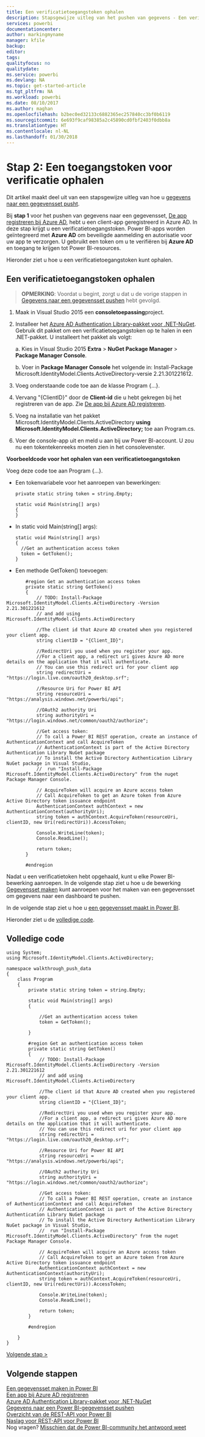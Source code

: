 ```yaml
---
title: Een verificatietoegangstoken ophalen
description: Stapsgewijze uitleg van het pushen van gegevens - Een verificatietoegangstoken ophalen
services: powerbi
documentationcenter: 
author: markingmyname
manager: kfile
backup: 
editor: 
tags: 
qualityfocus: no
qualitydate: 
ms.service: powerbi
ms.devlang: NA
ms.topic: get-started-article
ms.tgt_pltfrm: NA
ms.workload: powerbi
ms.date: 08/10/2017
ms.author: maghan
ms.openlocfilehash: b2bec0ed32133c6882365ec257840cc3bf0b6119
ms.sourcegitcommit: 6e693f9caf98385a2c45890cd0fbf2403f0dbb8a
ms.translationtype: HT
ms.contentlocale: nl-NL
ms.lasthandoff: 01/30/2018
---
```

# <a name="step-2-get-an-authentication-access-token"></a>Stap 2: Een toegangstoken voor verificatie ophalen
Dit artikel maakt deel uit van een stapsgewijze uitleg van hoe u [gegevens naar een gegevensset pusht](walkthrough-push-data.md).

Bij **stap 1** voor het pushen van gegevens naar een gegevensset, [De app registreren bij Azure AD](walkthrough-push-data-register-app-with-azure-ad.md), hebt u een client-app geregistreerd in Azure AD. In deze stap krijgt u een verificatietoegangstoken. Power BI-apps worden geïntegreerd met **Azure AD** om beveiligde aanmelding en autorisatie voor uw app te verzorgen. U gebruikt een token om u te verifiëren bij **Azure AD** en toegang te krijgen tot Power BI-resources.

Hieronder ziet u hoe u een verificatietoegangstoken kunt ophalen.

## <a name="get-an-authentication-access-token"></a>Een verificatietoegangstoken ophalen
> **OPMERKING**: Voordat u begint, zorgt u dat u de vorige stappen in [Gegevens naar een gegevensset pushen](walkthrough-push-data.md) hebt gevolgd.
> 
> 

1. Maak in Visual Studio 2015 een **consoletoepassing**project.
2. Installeer het [Azure AD Authentication Library-pakket voor .NET-NuGet](https://www.nuget.org/packages/Microsoft.IdentityModel.Clients.ActiveDirectory/). Gebruik dit pakket om een verificatietoegangstoken op te halen in een .NET-pakket. U installeert het pakket als volgt:
   
     a. Kies in Visual Studio 2015 **Extra** > **NuGet Package Manager** > **Package Manager Console**.
   
     b. Voer in **Package Manager Console** het volgende in: Install-Package Microsoft.IdentityModel.Clients.ActiveDirectory-versie 2.21.301221612.
3. Voeg onderstaande code toe aan de klasse Program {...}.
4. Vervang "{ClientID}" door de **Client-id** die u hebt gekregen bij het registreren van de app. Zie [De app bij Azure AD registreren](walkthrough-push-data-register-app-with-azure-ad.md).
5. Voeg na installatie van het pakket Microsoft.IdentityModel.Clients.ActiveDirectory **using Microsoft.IdentityModel.Clients.ActiveDirectory;** toe aan Program.cs.
6. Voer de console-app uit en meld u aan bij uw Power BI-account. U zou nu een tokentekenreeks moeten zien in het consolevenster.

**Voorbeeldcode voor het ophalen van een verificatietoegangstoken**

Voeg deze code toe aan Program {...}.

* Een tokenvariabele voor het aanroepen van bewerkingen:
  
  ```
  private static string token = string.Empty;
  
  static void Main(string[] args)
  {
  }
  ```
* In static void Main(string[] args):
  
  ```
  static void Main(string[] args)
  {
    //Get an authentication access token
    token = GetToken();
  }
  ```
* Een methode GetToken() toevoegen:

```
       #region Get an authentication access token
       private static string GetToken()
       {
           // TODO: Install-Package Microsoft.IdentityModel.Clients.ActiveDirectory -Version 2.21.301221612
           // and add using Microsoft.IdentityModel.Clients.ActiveDirectory

           //The client id that Azure AD created when you registered your client app.
           string clientID = "{Client_ID}";

           //RedirectUri you used when you register your app.
           //For a client app, a redirect uri gives Azure AD more details on the application that it will authenticate.
           // You can use this redirect uri for your client app
           string redirectUri = "https://login.live.com/oauth20_desktop.srf";

           //Resource Uri for Power BI API
           string resourceUri = "https://analysis.windows.net/powerbi/api";

           //OAuth2 authority Uri
           string authorityUri = "https://login.windows.net/common/oauth2/authorize";

           //Get access token:
           // To call a Power BI REST operation, create an instance of AuthenticationContext and call AcquireToken
           // AuthenticationContext is part of the Active Directory Authentication Library NuGet package
           // To install the Active Directory Authentication Library NuGet package in Visual Studio,
           //  run "Install-Package Microsoft.IdentityModel.Clients.ActiveDirectory" from the nuget Package Manager Console.

           // AcquireToken will acquire an Azure access token
           // Call AcquireToken to get an Azure token from Azure Active Directory token issuance endpoint
           AuthenticationContext authContext = new AuthenticationContext(authorityUri);
           string token = authContext.AcquireToken(resourceUri, clientID, new Uri(redirectUri)).AccessToken;

           Console.WriteLine(token);
           Console.ReadLine();

           return token;
       }

       #endregion
```

Nadat u een verificatietoken hebt opgehaald, kunt u elke Power BI-bewerking aanroepen. In de volgende stap ziet u hoe u de bewerking [Gegevensset maken](https://msdn.microsoft.com/library/mt203562.aspx) kunt aanroepen voor het maken van een gegevensset om gegevens naar een dashboard te pushen.

In de volgende stap ziet u hoe u [een gegevensset maakt in Power BI](walkthrough-push-data-create-dataset.md).

Hieronder ziet u de [volledige code](#code).

<a name="code"/>

## <a name="complete-code-listing"></a>Volledige code
    using System;
    using Microsoft.IdentityModel.Clients.ActiveDirectory;

    namespace walkthrough_push_data
    {
        class Program
        {
            private static string token = string.Empty;

            static void Main(string[] args)
            {

                //Get an authentication access token
                token = GetToken();

            }

            #region Get an authentication access token
            private static string GetToken()
            {
                // TODO: Install-Package Microsoft.IdentityModel.Clients.ActiveDirectory -Version 2.21.301221612
                // and add using Microsoft.IdentityModel.Clients.ActiveDirectory

                //The client id that Azure AD created when you registered your client app.
                string clientID = "{Client_ID}";

                //RedirectUri you used when you register your app.
                //For a client app, a redirect uri gives Azure AD more details on the application that it will authenticate.
                // You can use this redirect uri for your client app
                string redirectUri = "https://login.live.com/oauth20_desktop.srf";

                //Resource Uri for Power BI API
                string resourceUri = "https://analysis.windows.net/powerbi/api";

                //OAuth2 authority Uri
                string authorityUri = "https://login.windows.net/common/oauth2/authorize";

                //Get access token:
                // To call a Power BI REST operation, create an instance of AuthenticationContext and call AcquireToken
                // AuthenticationContext is part of the Active Directory Authentication Library NuGet package
                // To install the Active Directory Authentication Library NuGet package in Visual Studio,
                //  run "Install-Package Microsoft.IdentityModel.Clients.ActiveDirectory" from the nuget Package Manager Console.

                // AcquireToken will acquire an Azure access token
                // Call AcquireToken to get an Azure token from Azure Active Directory token issuance endpoint
                AuthenticationContext authContext = new AuthenticationContext(authorityUri);
                string token = authContext.AcquireToken(resourceUri, clientID, new Uri(redirectUri)).AccessToken;

                Console.WriteLine(token);
                Console.ReadLine();

                return token;
            }

            #endregion

        }
    }


[Volgende stap >](walkthrough-push-data-create-dataset.md)

## <a name="next-steps"></a>Volgende stappen
[Een gegevensset maken in Power BI](walkthrough-push-data-create-dataset.md)  
[Een app bij Azure AD registreren](walkthrough-push-data-register-app-with-azure-ad.md)  
[Azure AD Authentication Library-pakket voor .NET-NuGet](https://www.nuget.org/packages/Microsoft.IdentityModel.Clients.ActiveDirectory/)  
[Gegevens naar een Power BI-gegevensset pushen](walkthrough-push-data.md)  
[Overzicht van de REST-API voor Power BI](overview-of-power-bi-rest-api.md)  
[Naslag voor REST-API voor Power BI](https://msdn.microsoft.com/library/mt147898.aspx)  
Nog vragen? [Misschien dat de Power BI-community het antwoord weet](http://community.powerbi.com/)

